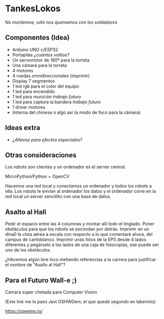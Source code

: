 # TankesLokos

_No mordemos, sólo nos quemamos con los soldadores_

## Componentes (Idea)

- Arduino UNO c/ESP32
- Portapilas _¿cuántos voltios?_
- Un servomotor de 180º para la torreta
- Una cámara para la torreta
- 4 motores
- 4 ruedas omnidireccionales (imprimir)
- Display 7 segmentos
- 1 led rgb para el color del equipo
- 1 led para encendido
- 1 led para munición _trabajo futuro_
- 1 led para captura la bandera _trabajo futuro_
- 1 driver motores
- linterna del chinese o algo así (a modo de foco para la cámara)

## Ideas extra

- _¿Altavoz para efectos especiales?_ 

## Otras consideraciones

Los robots son clientes y un ordenador es el server central.

MicroPython/Python + OpenCV

Hacemos una red local y conectamos un ordenador y todos los robots a ella. Los robots le envían al ordenador los datos y el ordenador corre en la red local un server sencillito con una base de datos. 


## Asalto al Hall

Pedir el espacio entre las 4 columnas y montar allí todo el tinglado. Poner obstáculos para que los robots se escondan por detrás. Imprimir en un dina0 la vista aérea a escala con respecto a lo que comentaré ahora, del campus de cantoblanco. Imprimir unas fotos de la EPS desde 4 lados diferentes y pegárselo a los lados de una caja de fotocopias, ese puede ser uno de los obstáculos. 

¿HAcemos algún lore loco metiendo referencias a la carrera para justificar el nombre de "Asalto al Hall"?


## Para el Futuro Wall-e ;)

Cámara super chetada para Computer Vision 

(Este link me lo pasó Javi OSHWDem, el que quedó segundo en laberinto)

https://openmv.io/

